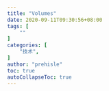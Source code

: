 ```yaml
---
title: "Volumes"
date: 2020-09-11T09:30:56+08:00
tags: [
    ""
]
categories: [
    "技术",
]
author: "prehisle"
toc: true
autoCollapseToc: true
---
```


